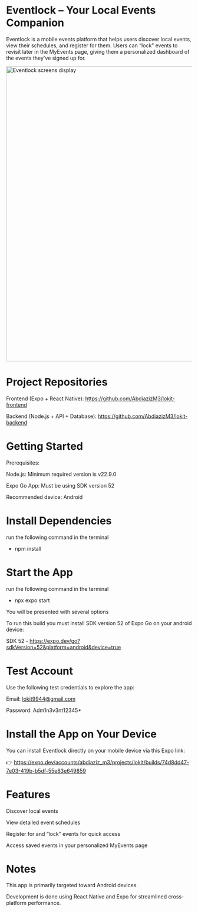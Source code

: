 # Eventlock – Your Local Events Companion

Eventlock is a mobile events platform that helps users discover local events, view their schedules, and register for them. Users can “lock” events to revisit later in the MyEvents page, giving them a personalized dashboard of the events they've signed up for.

<img width=800 alt="Eventlock screens display" src="https://github.com/AbdiazizM3/lokit-frontend/tree/main/assets/images/1000040803">

# Project Repositories

Frontend (Expo + React Native):
https://github.com/AbdiazizM3/lokit-frontend

Backend (Node.js + API + Database):
https://github.com/AbdiazizM3/lokit-backend

# Getting Started

Prerequisites:

Node.js: Minimum required version is v22.9.0

Expo Go App: Must be using SDK version 52

Recommended device: Android

# Install Dependencies

run the following command in the terminal

- npm install

# Start the App

run the following command in the terminal

- npx expo start

You will be presented with several options

To run this build you must install SDK version 52 of Expo Go on your android device:

SDK 52 - https://expo.dev/go?sdkVersion=52&platform=android&device=true

# Test Account

Use the following test credentials to explore the app:

Email: lokit9944@gmail.com

Password: Adm1n3v3nt12345\*

# Install the App on Your Device

You can install Eventlock directly on your mobile device via this Expo link:

👉 https://expo.dev/accounts/abdiaziz_m3/projects/lokit/builds/74d8dd47-7e03-419b-b5df-55e83e649859

# Features

Discover local events

View detailed event schedules

Register for and “lock” events for quick access

Access saved events in your personalized MyEvents page

# Notes

This app is primarily targeted toward Android devices.

Development is done using React Native and Expo for streamlined cross-platform performance.
